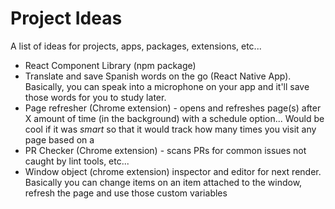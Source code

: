 # Project Ideas
A list of ideas for projects, apps, packages, extensions, etc...

- React Component Library (npm package)
- Translate and save Spanish words on the go (React Native App).  Basically, you can speak into a microphone on your app and it'll save those words for you to study later.
- Page refresher (Chrome extension) - opens and refreshes page(s) after X amount of time (in the background) with a schedule option... Would be cool if it was *smart* so that it would track how many times you visit any page based on a 
- PR Checker (Chrome extension) - scans PRs for common issues not caught by lint tools, etc...
- Window object (chrome extension) inspector and editor for next render.  Basically you can change items on an item attached to the window, refresh the page and use those custom variables
